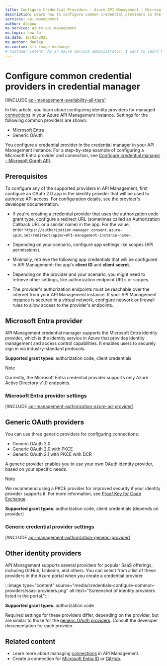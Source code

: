 ```yaml
---
title: Configure Credential Providers - Azure API Management | Microsoft Docs
description: Learn how to configure common credential providers in the Azure API Management credential manager. Providers include Microsoft Entra and generic OAuth.  
services: api-management
author: dlepow
ms.service: azure-api-management
ms.topic: how-to
ms.date: 10/03/2025
ms.author: danlep
ms.custom: sfi-image-nochange
# Customer intent: As an Azure service administrator, I want to learn how to configure common credential providers in the API Management credential manager.
---
```


# Configure common credential providers in credential manager

[!INCLUDE [api-management-availability-all-tiers](../../includes/api-management-availability-all-tiers.md)]

In this article, you learn about configuring identity providers for managed [connections](credentials-overview.md) in your Azure API Management instance. Settings for the following common providers are shown:

* Microsoft Entra 
* Generic OAuth  

You configure a credential provider in the credential manager in your API Management instance. For a step-by-step example of configuring a Microsoft Entra provider and connection, see [Configure credential manager - Microsoft Graph API](authorizations-how-to-azure-ad.md).

## Prerequisites

To configure any of the supported providers in API Management, first configure an OAuth 2.0 app in the identity provider that will be used to authorize API access. For configuration details, see the provider's developer documentation.

* If you're creating a credential provider that uses the authorization code grant type, configure a redirect URL (sometimes called an Authorization Callback URL or a similar name) in the app. For the value, enter `https://authorization-manager.consent.azure-apim.net/redirect/apim/<API-management-instance-name>`.

* Depending on your scenario, configure app settings like scopes (API permissions).
    
* Minimally, retrieve the following app credentials that will be configured in API Management: the app's **client ID** and **client secret**.

* Depending on the provider and your scenario, you might need to retrieve other settings, like authorization endpoint URLs or scopes.

* The provider's authorization endpoints must be reachable over the internet from your API Management instance. If your API Management instance is secured in a virtual network, configure network or firewall rules to allow access to the provider's endpoints.

## Microsoft Entra provider

API Management credential manager supports the Microsoft Entra identity provider, which is the identity service in Azure that provides identity management and access control capabilities. It enables users to securely sign in via industry-standard protocols.

**Supported grant types**: authorization code, client credentials

> [!NOTE]
>  Currently, the Microsoft Entra credential provider supports only Azure Active Directory v1.0 endpoints.
 

### Microsoft Entra provider settings
    
[!INCLUDE [api-management-authorization-azure-ad-provider](../../includes/api-management-authorization-azure-ad-provider.md)]


## Generic OAuth providers

You can use three generic providers for configuring connections:

* Generic OAuth 2.0
* Generic OAuth 2.0 with PKCE 
* Generic OAuth 2.1 with PKCE with DCR

A generic provider enables you to use your own OAuth identity provider, based on your specific needs. 

> [!NOTE]
> We recommend using a PKCE provider for improved security if your identity provider supports it. For more information, see [Proof Key for Code Exchange](https://oauth.net/2/pkce/).

**Supported grant types**: authorization code, client credentials (depends on provider)

### Generic credential provider settings

[!INCLUDE [api-management-authorization-generic-provider](../../includes/api-management-authorization-generic-provider.md)]

## Other identity providers

API Management supports several providers for popular SaaS offerings, including GitHub, LinkedIn, and others. You can select from a list of these providers in the Azure portal when you create a credential provider.

:::image type="content" source="media/credentials-configure-common-providers/saas-providers.png" alt-text="Screenshot of identity providers listed in the portal.":::

**Supported grant types**: authorization code 

Required settings for these providers differ, depending on the provider, but are similar to those for the [generic OAuth providers](#generic-oauth-providers). Consult the developer documentation for each provider.

## Related content

* Learn more about managing [connections](credentials-overview.md) in API Management.
* Create a connection for [Microsoft Entra ID](credentials-how-to-azure-ad.md) or [GitHub](credentials-how-to-github.md).
